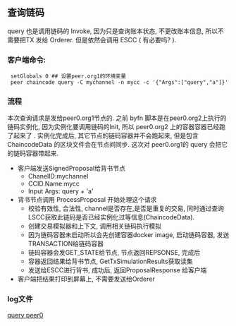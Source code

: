 ## 查询链码

query  也是调用链码的 Invoke,  因为只是查询账本状态, 不更改账本信息, 所以不需要把TX 发给 Orderer. 但是依然会调用 ESCC ( 有必要吗? ).

### 客户端命令:

```shell
 setGlobals 0 ## 设置peer.org1的环境变量
 peer chaincode query -C mychannel -n mycc -c '{"Args":["query","a"]}'
```

### 流程

本次查询请求是发给peer0.org1节点的. 之前 byfn 脚本是在peer0.org2上执行的链码实例化, 因为实例化要调用链码的Init, 所以 peer0.org2 上的容器容器已经跑了起来了 .  实例化完成后, 其它节点的链码容器并不会跑起来, 但是包含 ChaincodeData 的区块文件会在节点间同步. 这次对 peer0.org1的 query 会把它的链码容器带起来.

- 客户端发送SignedProposal给背书节点
  - ChanelID:mychannel 
  - CCID.Name:mycc 
  - Input Args: query + 'a'
- 背书节点调用 ProcessProposal 开始处理这个请求
  - 校验有效性, 合法性, channel是否存在,是否是重复的交易, 同时通过查询LSCC获取此链码是否已经实例化过等信息(ChaincodeData).
  - 创建交易模拟器和上下文, 调用相关链码执行模拟
  - 因为链码容器未启动所以会先创建容器docker image, 启动链码容器, 发送TRANSACTION给链码容器
  - 链码容器会发GET_STATE给节点, 节点返回REPSONSE, 完成后
  - 容器返回结果给背书节点, GetTxSimulationResults获取读集
  - 发送给ESCC进行背书, 成功后, 返回ProposalResponse 给客户端
- 客户端把结果打印到屏幕上, 不需要发送给Orderer



### log文件

[query peer0](logs/query_peer0.log)